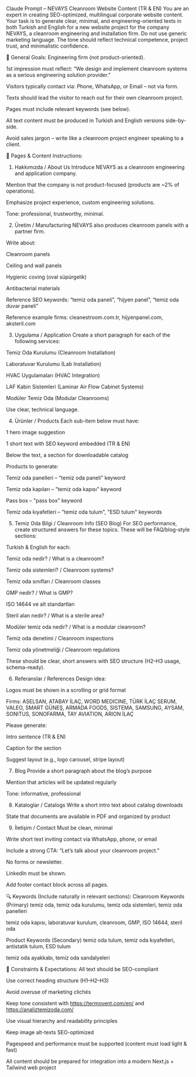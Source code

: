  Claude Prompt – NEVAYS Cleanroom Website Content (TR & EN)
You are an expert in creating SEO-optimized, multilingual corporate website content. Your task is to generate clear, minimal, and engineering-oriented texts in both Turkish and English for a new website project for the company NEVAYS, a cleanroom engineering and installation firm. Do not use generic marketing language. The tone should reflect technical competence, project trust, and minimalistic confidence.

🧩 General Goals:
Engineering firm (not product-oriented).

1st impression must reflect: “We design and implement cleanroom systems as a serious engineering solution provider.”

Visitors typically contact via: Phone, WhatsApp, or Email – not via form.

Texts should lead the visitor to reach out for their own cleanroom project.

Pages must include relevant keywords (see below).

All text content must be produced in Turkish and English versions side-by-side.

Avoid sales jargon – write like a cleanroom project engineer speaking to a client.

📄 Pages & Content Instructions:
1. Hakkımızda / About Us
Introduce NEVAYS as a cleanroom engineering and application company.

Mention that the company is not product-focused (products are ~2% of operations).

Emphasize project experience, custom engineering solutions.

Tone: professional, trustworthy, minimal.

2. Üretim / Manufacturing
NEVAYS also produces cleanroom panels with a partner firm.

Write about:

Cleanroom panels

Ceiling and wall panels

Hygienic coving (oval süpürgelik)

Antibacterial materials

Reference SEO keywords: “temiz oda paneli”, “hijyen panel”, “temiz oda duvar paneli”

Reference example firms: cleanestroom.com.tr, hijyenpanel.com, aksteril.com

3. Uygulama / Application
Create a short paragraph for each of the following services:

Temiz Oda Kurulumu (Cleanroom Installation)

Laboratuvar Kurulumu (Lab Installation)

HVAC Uygulamaları (HVAC Integration)

LAF Kabin Sistemleri (Laminar Air Flow Cabinet Systems)

Modüler Temiz Oda (Modular Cleanrooms)

Use clear, technical language.

4. Ürünler / Products
Each sub-item below must have:

1 hero image suggestion

1 short text with SEO keyword embedded (TR & EN)

Below the text, a section for downloadable catalog

Products to generate:

Temiz oda panelleri – "temiz oda paneli" keyword

Temiz oda kapıları – "temiz oda kapısı" keyword

Pass box – "pass box" keyword

Temiz oda kıyafetleri – "temiz oda tulum", "ESD tulum" keywords

5. Temiz Oda Bilgi / Cleanroom Info (SEO Blog)
For SEO performance, create structured answers for these topics. These will be FAQ/blog-style sections:

Turkish & English for each:

Temiz oda nedir? / What is a cleanroom?

Temiz oda sistemleri? / Cleanroom systems?

Temiz oda sınıfları / Cleanroom classes

GMP nedir? / What is GMP?

ISO 14644 ve alt standartları

Steril alan nedir? / What is a sterile area?

Modüler temiz oda nedir? / What is a modular cleanroom?

Temiz oda denetimi / Cleanroom inspections

Temiz oda yönetmeliği / Cleanroom regulations

These should be clear, short answers with SEO structure (H2–H3 usage, schema-ready).

6. Referanslar / References
Design idea:

Logos must be shown in a scrolling or grid format

Firms:
ASELSAN, ATABAY İLAÇ, WORD MEDICINE, TÜRK İLAÇ SERUM, VALEO, SMART GÜNEŞ, ARMADA FOODS, SISTEMA, SAMSUNG, AYSAM, SONITUS, SONOFARMA, TAY AVIATION, ARION İLAÇ

Please generate:

Intro sentence (TR & EN)

Caption for the section

Suggest layout (e.g., logo carousel, stripe layout)

7. Blog
Provide a short paragraph about the blog’s purpose

Mention that articles will be updated regularly

Tone: informative, professional

8. Kataloglar / Catalogs
Write a short intro text about catalog downloads

State that documents are available in PDF and organized by product

9. İletişim / Contact
Must be clean, minimal

Write short text inviting contact via WhatsApp, phone, or email

Include a strong CTA: “Let’s talk about your cleanroom project.”

No forms or newsletter.

LinkedIn must be shown.

Add footer contact block across all pages.

🔍 Keywords (Include naturally in relevant sections):
Cleanroom Keywords (Primary)
temiz oda, temiz oda kurulumu, temiz oda sistemleri, temiz oda panelleri

temiz oda kapısı, laboratuvar kurulum, cleanroom, GMP, ISO 14644, steril oda

Product Keywords (Secondary)
temiz oda tulum, temiz oda kıyafetleri, antistatik tulum, ESD tulum

temiz oda ayakkabı, temiz oda sandalyeleri

📌 Constraints & Expectations:
All text should be SEO-compliant

Use correct heading structure (H1–H2–H3)

Avoid overuse of marketing clichés

Keep tone consistent with https://termovent.com/en/ and https://analiztemizoda.com/

Use visual hierarchy and readability principles

Keep image alt-texts SEO-optimized

Pagespeed and performance must be supported (content must load light & fast)

All content should be prepared for integration into a modern Next.js + Tailwind web project

